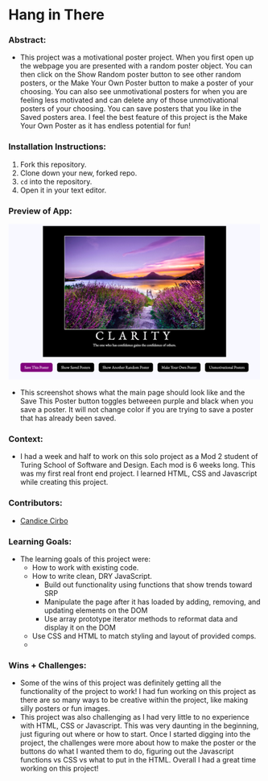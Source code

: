 
# Hang in There  

### Abstract:
[//]: <> 
  - This project was a motivational poster project. When you first open up the webpage you are presented with a random poster object. You can then click on the Show Random poster button to see other random posters, or the Make Your Own Poster button to make a poster of your choosing. You can also see unmotivational posters for when you are feeling less motivated and can delete any of those unmotivational posters of your choosing. You can save posters that you like in the Saved posters area. I feel the best feature of this project is the Make Your Own Poster as it has endless potential for fun!
    
### Installation Instructions:
[//]: <> 
  1. Fork this repository.
  2. Clone down your new, forked repo.
  3. `cd` into the repository.
  4. Open it in your text editor.

### Preview of App:
[//]: <> 
   <img src = "hang-in-there.png" width = 500px>
- This screenshot shows what the main page should look like and the Save This Poster button toggles betweeen purple and black when you save a poster. It will not change color if you are trying to save a poster that has already been saved.
   
### Context:
[//]: <> 
  - I had a week and half to work on this solo project as a Mod 2 student of Turing School of Software and Design. Each mod is 6 weeks long. This was my first real front end project. I learned HTML, CSS and Javascript while creating this project.
 
### Contributors:
[//]: <> (Who worked on this application? Link to your GitHub. Consider also providing LinkedIn link)
  -  [Candice Cirbo](www.linkedin.com/in/candicecirbo)
    
### Learning Goals:
[//]: <> (What were the learning goals of this project? What tech did you work with?)
  - The learning goals of this project were:
    -   How to work with existing code.
    -   How to write clean, DRY JavaScript.
        - Build out functionality using functions that show trends toward SRP
        - Manipulate the page after it has loaded by adding, removing, and updating elements on the DOM
        - Use array prototype iterator methods to reformat data and display it on the DOM
    -   Use CSS and HTML to match styling and layout of provided comps.
    -   
### Wins + Challenges:
[//]: <> (What are 2-3 wins you have from this project? What were some challenges you faced - and how did you get over them?)
- Some of the wins of this project was definitely getting all the functionality of the project to work! I had fun working on this project as there are so many ways to be creative within the project, like making silly posters or fun images.
- This project was also challenging as I had very little to no experience with HTML, CSS or Javascript. This was very daunting in the beginning, just figuring out where or how to start. Once I started digging into the project, the challenges were more about how to make the poster or the buttons do what I wanted them to do, figuring out the Javascript functions vs CSS vs what to put in the HTML. Overall I had a great time working on this project!

